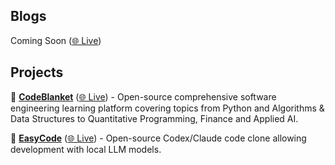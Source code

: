 ## Blogs

Coming Soon ([🌐 Live](https://dev.to/brunoprela))

## Projects

🧠 **[CodeBlanket](https://github.com/brunoprela/codeblanket-frontend)** ([🌐 Live](https://codeblanket.vercel.app/)) - Open-source comprehensive software engineering learning platform covering topics from Python and Algorithms & Data Structures to Quantitative Programming, Finance and Applied AI.

🤖 **[EasyCode](https://github.com/brunoprela/easycode)** ([🌐 Live](https://marketplace.visualstudio.com/items?itemName=brunoprela.easycode-ai)) - Open-source Codex/Claude code clone allowing development with local LLM models.
